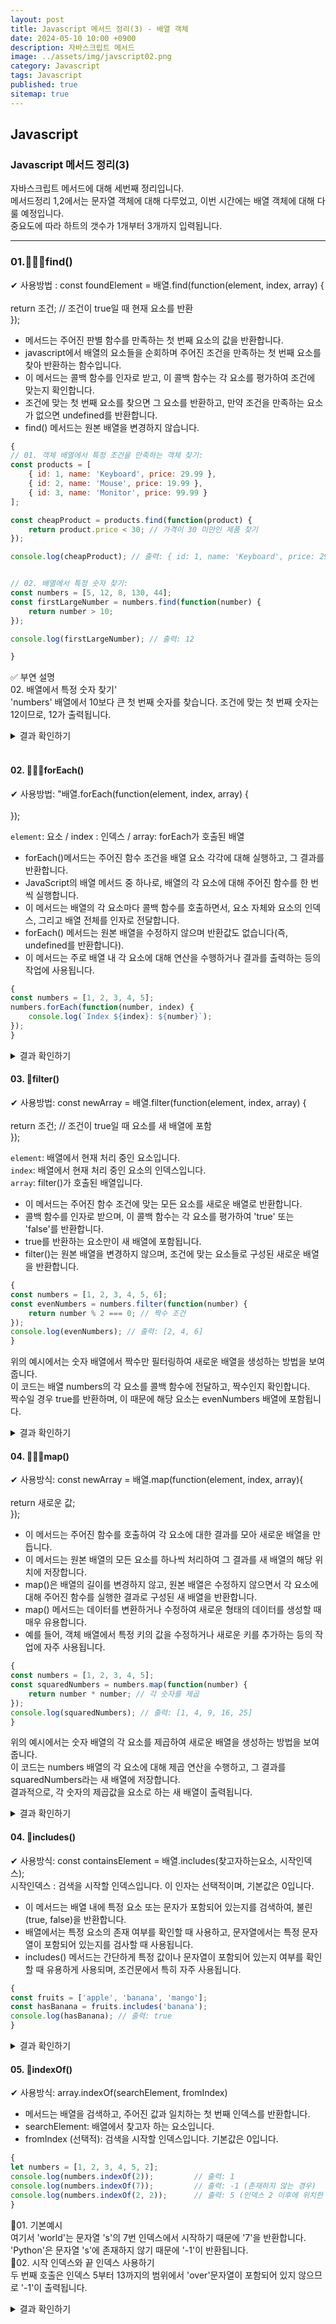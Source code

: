```yaml
---
layout: post
title: Javascript 메서드 정리(3) - 배열 객체
date: 2024-05-10 10:00 +0900
description: 자바스크립트 메서드 
image: ../assets/img/javscript02.png
category: Javascript
tags: Javascript
published: true
sitemap: true
---
```


## Javascript

### Javascript 메서드 정리(3)
자바스크립트 메서드에 대해 세번째 정리입니다. <br>
메서드정리 1,2에서는 문자열 객체에 대해 다루었고, 이번 시간에는 배열 객체에 대해 다룰 예정입니다.<br>
중요도에 따라 하트의 갯수가 1개부터 3개까지 입력됩니다.<br>

<hr>

### 01.💛💛💛find()

✔ 사용방법 : const foundElement = 배열.find(function(element, index, array) {<br>
<br>
return 조건; // 조건이 true일 때 현재 요소를 반환 <br>
});<br>

- 메서드는 주어진 판별 함수를 만족하는 첫 번째 요소의 값을 반환합니다.
- javascript에서 배열의 요소들을 순회하며 주어진 조건을 만족하는 첫 번째 요소를 찾아 반환하는 함수입니다.
- 이 메서드는 콜백 함수를 인자로 받고, 이 콜백 함수는 각 요소를 평가하여 조건에 맞는지 확인합니다.
- 조건에 맞는 첫 번째 요소를 찾으면 그 요소를 반환하고, 만약 조건을 만족하는 요소가 없으면 undefined를 반환합니다.
- find() 메서드는 원본 배열을 변경하지 않습니다.

````javascript
{
// 01. 객체 배열에서 특정 조건을 만족하는 객체 찾기:
const products = [
    { id: 1, name: 'Keyboard', price: 29.99 },
    { id: 2, name: 'Mouse', price: 19.99 },
    { id: 3, name: 'Monitor', price: 99.99 }
];

const cheapProduct = products.find(function(product) {
    return product.price < 30; // 가격이 30 미만인 제품 찾기
});

console.log(cheapProduct); // 출력: { id: 1, name: 'Keyboard', price: 29.99 }


// 02. 배열에서 특정 숫자 찾기:
const numbers = [5, 12, 8, 130, 44];
const firstLargeNumber = numbers.find(function(number) {
    return number > 10;
});

console.log(firstLargeNumber); // 출력: 12

}
````
✅ 부연 설명<br>
02. 배열에서 특정 숫자 찾기'<br>
'numbers' 배열에서 10보다 큰 첫 번째 숫자를 찾습니다. 조건에 맞는 첫 번째 숫자는 12이므로, 12가 출력됩니다.<br>


<details>
<summary>결과 확인하기</summary>
<div>
{ id: 1, name: 'Keyboard', price: 29.99 }<br>
12<br>
</div>
</details>

<br>

#### 02. 💛💛💛forEach()
✔ 사용방법: "배열.forEach(function(element, index, array) {<br>
<br>
});<br>

`element`: 요소 / index : 인덱스 / array: forEach가 호출된 배열
<br>

- forEach()메서드는 주어진 함수 조건을 배열 요소 각각에 대해 실행하고, 그 결과를 반환합니다.
- JavaScript의 배열 메서드 중 하나로, 배열의 각 요소에 대해 주어진 함수를 한 번 씩 실행합니다.
- 이 메서드는 배열의 각 요소마다 콜백 함수를 호출하면서, 요소 자체와 요소의 인덱스, 그리고 배열 전체를 인자로 전달합니다.
- forEach() 메서드는 원본 배열을 수정하지 않으며 반환값도 없습니다(즉, undefined를 반환합니다).
- 이 메서드는 주로 배열 내 각 요소에 대해 연산을 수행하거나 결과를 출력하는 등의 작업에 사용됩니다.

````javascript
{
const numbers = [1, 2, 3, 4, 5];
numbers.forEach(function(number, index) {
    console.log(`Index ${index}: ${number}`);
});
}
````

<details>
<summary>결과 확인하기</summary>
<div>
Index 0: 1<br>
Index 1: 2<br>
Index 2: 3<br>
Index 3: 4<br>
Index 4: 5<br>
</div>
</details>

#### 03. 💛filter()
✔ 사용방법: const newArray = 배열.filter(function(element, index, array) { <br>
<br>
return 조건; // 조건이 true일 때 요소를 새 배열에 포함<br>
});<br>

`element`: 배열에서 현재 처리 중인 요소입니다.<br>
`index`: 배열에서 현재 처리 중인 요소의 인덱스입니다.<br>
`array`: filter()가 호출된 배열입니다.
<br>

- 이 메서드는 주어진 함수 조건에 맞는 모든 요소를 새로운 배열로 반환합니다.
- 콜백 함수를 인자로 받으며, 이 콜백 함수는 각 요소를 평가하여 'true' 또는 'false'를 반환합니다.
- true를 반환하는 요소만이 새 배열에 포함됩니다.
- filter()는 원본 배열을 변경하지 않으며, 조건에 맞는 요소들로 구성된 새로운 배열을 반환합니다.

````javascript
{
const numbers = [1, 2, 3, 4, 5, 6];
const evenNumbers = numbers.filter(function(number) {
    return number % 2 === 0; // 짝수 조건
});
console.log(evenNumbers); // 출력: [2, 4, 6]
}
````

위의 예시에서는 숫자 배열에서 짝수만 필터링하여 새로운 배열을 생성하는 방법을 보여줍니다.<br>
이 코드는 배열 numbers의 각 요소를 콜백 함수에 전달하고, 짝수인지 확인합니다.<br>
짝수일 경우 true를 반환하며, 이 때문에 해당 요소는 evenNumbers 배열에 포함됩니다.<br>

<details>
<summary>결과 확인하기</summary>
<div>
[2, 4, 6]
</div>
</details>


#### 04. 💛💛💛map()
✔ 사용방식: const newArray = 배열.map(function(element, index, array){ <br>
<br>
return 새로운 값;<br>
});<br>

- 이 메서드는 주어진 함수를 호출하여 각 요소에 대한 결과를 모아 새로운 배열을 만듭니다.
- 이 메서드는 원본 배열의 모든 요소를 하나씩 처리하여 그 결과를 새 배열의 해당 위치에 저장합니다.
- map()은 배열의 길이를 변경하지 않고, 원본 배열은 수정하지 않으면서 각 요소에 대해 주어진 함수를 실행한 결과로 구성된 새 배열을 반환합니다.
- map() 메서드는 데이터를 변환하거나 수정하여 새로운 형태의 데이터를 생성할 때 매우 유용합니다.
- 예를 들어, 객체 배열에서 특정 키의 값을 수정하거나 새로운 키를 추가하는 등의 작업에 자주 사용됩니다.


````javascript
{
const numbers = [1, 2, 3, 4, 5];
const squaredNumbers = numbers.map(function(number) {
    return number * number; // 각 숫자를 제곱
});
console.log(squaredNumbers); // 출력: [1, 4, 9, 16, 25]
}
````
위의 예시에서는 숫자 배열의 각 요소를 제곱하여 새로운 배열을 생성하는 방법을 보여줍니다.<br>
이 코드는 numbers 배열의 각 요소에 대해 제곱 연산을 수행하고, 그 결과를 squaredNumbers라는 새 배열에 저장합니다.<br>
결과적으로, 각 숫자의 제곱값을 요소로 하는 새 배열이 출력됩니다.<br>

<details>
<summary>결과 확인하기</summary>
<div>
[1, 4, 9, 16, 25]
</div>
</details>

#### 04. 💛includes()
✔ 사용방식: const containsElement = 배열.includes(찾고자하는요소, 시작인덱스);<br>
시작인덱스 : 검색을 시작할 인덱스입니다. 이 인자는 선택적이며, 기본값은 0입니다.<br>

- 이 메서드는 배열 내에 특정 요소 또는 문자가 포함되어 있는지를 검색하여, 불린(true, false)을 반환합니다.
- 배열에서는 특정 요소의 존재 여부를 확인할 때 사용하고, 문자열에서는 특정 문자열이 포함되어 있는지를 검사할 때 사용됩니다.
- includes() 메서드는 간단하게 특정 값이나 문자열이 포함되어 있는지 여부를 확인할 때 유용하게 사용되며, 조건문에서 특히 자주 사용됩니다.

````javascript
{
const fruits = ['apple', 'banana', 'mango'];
const hasBanana = fruits.includes('banana');
console.log(hasBanana); // 출력: true
}
````

<details>
<summary>결과 확인하기</summary>
<div>
true
</div>
</details>

#### 05. 💛indexOf()
✔ 사용방식: array.indexOf(searchElement, fromIndex)<br>

- 메서드는 배열을 검색하고, 주어진 값과 일치하는 첫 번째 인덱스를 반환합니다.
- searchElement: 배열에서 찾고자 하는 요소입니다.
- fromIndex (선택적): 검색을 시작할 인덱스입니다. 기본값은 0입니다.

````javascript
{
let numbers = [1, 2, 3, 4, 5, 2];
console.log(numbers.indexOf(2));         // 출력: 1
console.log(numbers.indexOf(7));         // 출력: -1 (존재하지 않는 경우)
console.log(numbers.indexOf(2, 2));      // 출력: 5 (인덱스 2 이후에 위치한 '2'의 인덱스)
}
````

📍01. 기본예시 <br>
여기서 'world'는 문자열 's'의 7번 인덱스에서 시작하기 때문에 '7'을 반환합니다.<br>
'Python'은 문자열 's'에 존재하지 않기 때문에 '-1'이 반환됩니다.
<br>
📍02. 시작 인덱스와 끝 인덱스 사용하기<br>
두 번째 호출은 인덱스 5부터 13까지의 범위에서 'over'문자열이 포함되어 있지 않으므로 '-1'이 출력됩니다.<br>

<details>
<summary>결과 확인하기</summary>
<div>
1<br>
-1<br>
5<br>
</div>
</details>
